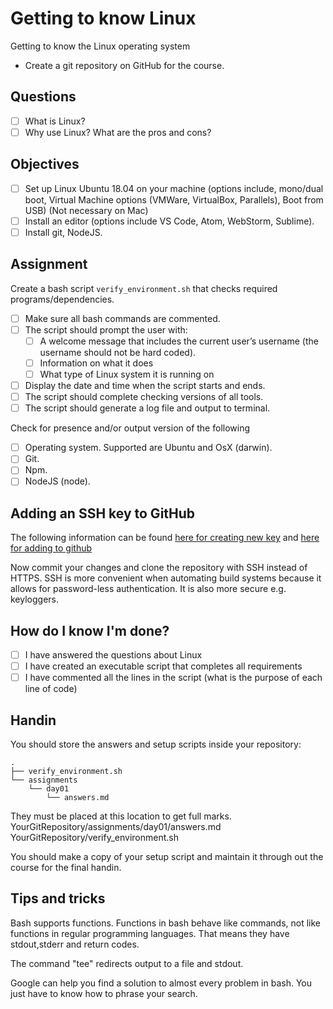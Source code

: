 # Getting to know Linux

Getting to know the Linux operating system

- Create a git repository on GitHub for the course.

## Questions

- [ ] What is Linux?
- [ ] Why use Linux? What are the pros and cons?

## Objectives

- [ ] Set up Linux Ubuntu 18.04 on your machine (options include, mono/dual
      boot, Virtual Machine options (VMWare, VirtualBox, Parallels), Boot from
      USB) (Not necessary on Mac)
- [ ] Install an editor (options include VS Code, Atom, WebStorm, Sublime).
- [ ] Install git, NodeJS.

## Assignment

Create a bash script `verify_environment.sh` that checks required programs/dependencies. 

- [ ] Make sure all bash commands are commented.
- [ ] The script should prompt the user with:
  - [ ] A welcome message that includes the current user’s username (the
        username should not be hard coded).
  - [ ] Information on what it does
  - [ ] What type of Linux system it is running on
- [ ] Display the date and time when the script starts and ends.
- [ ] The script should complete checking versions of all tools.
- [ ] The script should generate a log file and output to terminal.

Check for presence and/or output version of the following
- [ ] Operating system. Supported are Ubuntu and OsX (darwin).
- [ ] Git. 
- [ ] Npm. 
- [ ] NodeJS (node). 

## Adding an SSH key to GitHub

The following information can be found
[here for creating new key](https://help.github.com/articles/generating-a-new-ssh-key-and-adding-it-to-the-ssh-agent/)
and
[here for adding to github](https://help.github.com/articles/adding-a-new-ssh-key-to-your-github-account/)

Now commit your changes and clone the repository with SSH instead of HTTPS. SSH 
is more convenient when automating build systems because it allows for
password-less authentication. It is also more secure e.g. keyloggers.

## How do I know I'm done?

- [ ] I have answered the questions about Linux
- [ ] I have created an executable script that completes all requirements
- [ ] I have commented all the lines in the script (what is the purpose of each
      line of code)
      
## Handin

You should store the answers and setup scripts inside your repository:

```text
.
├── verify_environment.sh
└── assignments
    └── day01
        └── answers.md
```

They must be placed at this location to get full marks.\
YourGitRepository/assignments/day01/answers.md\
YourGitRepository/verify_environment.sh

You should make a copy of your setup script and maintain it through out the 
course for the final handin.

## Tips and tricks
Bash supports functions. Functions in bash behave like commands, not like functions in regular programming
languages. That means they have stdout,stderr and return codes.

The command "tee" redirects output to a file and stdout.

Google can help you find a solution to almost every problem in bash. You just have to know how to phrase your search.
